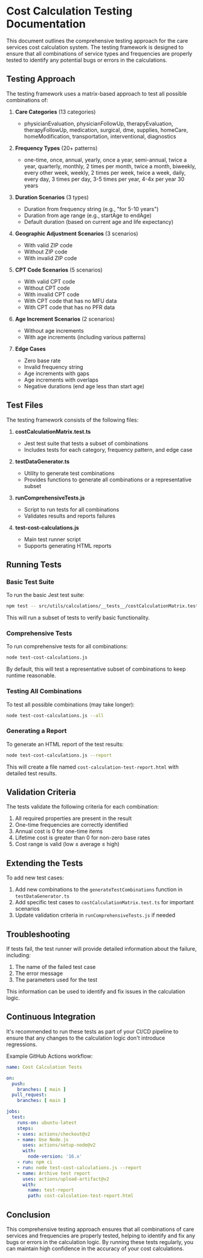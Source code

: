 # Cost Calculation Testing Documentation

This document outlines the comprehensive testing approach for the care services cost calculation system. The testing framework is designed to ensure that all combinations of service types and frequencies are properly tested to identify any potential bugs or errors in the calculations.

## Testing Approach

The testing framework uses a matrix-based approach to test all possible combinations of:

1. **Care Categories** (13 categories)
   - physicianEvaluation, physicianFollowUp, therapyEvaluation, therapyFollowUp, medication, surgical, dme, supplies, homeCare, homeModification, transportation, interventional, diagnostics

2. **Frequency Types** (20+ patterns)
   - one-time, once, annual, yearly, once a year, semi-annual, twice a year, quarterly, monthly, 2 times per month, twice a month, biweekly, every other week, weekly, 2 times per week, twice a week, daily, every day, 3 times per day, 3-5 times per year, 4-4x per year 30 years

3. **Duration Scenarios** (3 types)
   - Duration from frequency string (e.g., "for 5-10 years")
   - Duration from age range (e.g., startAge to endAge)
   - Default duration (based on current age and life expectancy)

4. **Geographic Adjustment Scenarios** (3 scenarios)
   - With valid ZIP code
   - Without ZIP code
   - With invalid ZIP code

5. **CPT Code Scenarios** (5 scenarios)
   - With valid CPT code
   - Without CPT code
   - With invalid CPT code
   - With CPT code that has no MFU data
   - With CPT code that has no PFR data

6. **Age Increment Scenarios** (2 scenarios)
   - Without age increments
   - With age increments (including various patterns)

7. **Edge Cases**
   - Zero base rate
   - Invalid frequency string
   - Age increments with gaps
   - Age increments with overlaps
   - Negative durations (end age less than start age)

## Test Files

The testing framework consists of the following files:

1. **costCalculationMatrix.test.ts**
   - Jest test suite that tests a subset of combinations
   - Includes tests for each category, frequency pattern, and edge case

2. **testDataGenerator.ts**
   - Utility to generate test combinations
   - Provides functions to generate all combinations or a representative subset

3. **runComprehensiveTests.js**
   - Script to run tests for all combinations
   - Validates results and reports failures

4. **test-cost-calculations.js**
   - Main test runner script
   - Supports generating HTML reports

## Running Tests

### Basic Test Suite

To run the basic Jest test suite:

```bash
npm test -- src/utils/calculations/__tests__/costCalculationMatrix.test.ts
```

This will run a subset of tests to verify basic functionality.

### Comprehensive Tests

To run comprehensive tests for all combinations:

```bash
node test-cost-calculations.js
```

By default, this will test a representative subset of combinations to keep runtime reasonable.

### Testing All Combinations

To test all possible combinations (may take longer):

```bash
node test-cost-calculations.js --all
```

### Generating a Report

To generate an HTML report of the test results:

```bash
node test-cost-calculations.js --report
```

This will create a file named `cost-calculation-test-report.html` with detailed test results.

## Validation Criteria

The tests validate the following criteria for each combination:

1. All required properties are present in the result
2. One-time frequencies are correctly identified
3. Annual cost is 0 for one-time items
4. Lifetime cost is greater than 0 for non-zero base rates
5. Cost range is valid (low ≤ average ≤ high)

## Extending the Tests

To add new test cases:

1. Add new combinations to the `generateTestCombinations` function in `testDataGenerator.ts`
2. Add specific test cases to `costCalculationMatrix.test.ts` for important scenarios
3. Update validation criteria in `runComprehensiveTests.js` if needed

## Troubleshooting

If tests fail, the test runner will provide detailed information about the failure, including:

1. The name of the failed test case
2. The error message
3. The parameters used for the test

This information can be used to identify and fix issues in the calculation logic.

## Continuous Integration

It's recommended to run these tests as part of your CI/CD pipeline to ensure that any changes to the calculation logic don't introduce regressions.

Example GitHub Actions workflow:

```yaml
name: Cost Calculation Tests

on:
  push:
    branches: [ main ]
  pull_request:
    branches: [ main ]

jobs:
  test:
    runs-on: ubuntu-latest
    steps:
    - uses: actions/checkout@v2
    - name: Use Node.js
      uses: actions/setup-node@v2
      with:
        node-version: '16.x'
    - run: npm ci
    - run: node test-cost-calculations.js --report
    - name: Archive test report
      uses: actions/upload-artifact@v2
      with:
        name: test-report
        path: cost-calculation-test-report.html
```

## Conclusion

This comprehensive testing approach ensures that all combinations of care services and frequencies are properly tested, helping to identify and fix any bugs or errors in the calculation logic. By running these tests regularly, you can maintain high confidence in the accuracy of your cost calculations.
